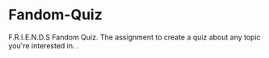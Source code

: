 # Fandom-Quiz
F.R.I.E.N.D.S Fandom Quiz. The assignment to create a quiz about any topic you're interested in.
.
